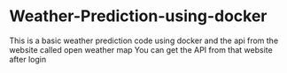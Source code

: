 # Weather-Prediction-using-docker
This is a basic weather prediction code using docker and the api from the website called open weather map
You can get the API from that website after login
